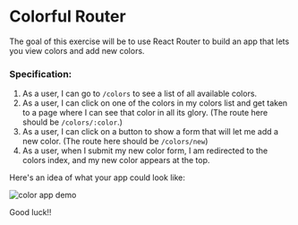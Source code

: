 # Colorful Router

The goal of this exercise will be to use React Router to build an app that lets you view colors and add new colors.

### Specification:

1. As a user, I can go to `/colors` to see a list of all available colors.
2. As a user, I can click on one of the colors in my colors list and get taken to a page where I can see that color in all its glory. (The route here should be `/colors/:color`.)
3. As a user, I can click on a button to show a form that will let me add a new color. (The route here should be `/colors/new`)
4. As a user, when I submit my new color form, I am redirected to the colors index, and my new color appears at the top.

Here's an idea of what your app could look like:

![color app demo](./colors.gif)

Good luck!!